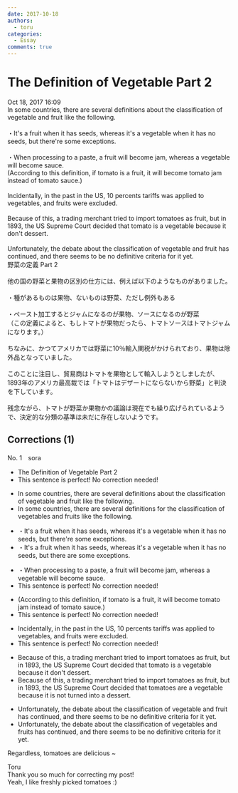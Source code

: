```yaml
---
date: 2017-10-18
authors:
  - toru
categories:
  - Essay
comments: true
---
```


# The Definition of Vegetable Part 2
<div class="date">Oct 18, 2017 16:09</div>
<div id="post"><div id="body_show_ori">
In some countries, there are several definitions about the classification of vegetable and fruit like the following.<br/><br/>・It's a fruit when it has seeds, whereas it's a vegetable when it has no seeds, but there're some exceptions. <br/><br/>・When processing to a paste, a fruit will become jam, whereas a vegetable will become sauce.<br/>(According to this definition, if tomato is a fruit, it will become tomato jam instead of tomato sauce.)<br/><br/>Incidentally, in the past in the US, 10 percents tariffs was applied to vegetables, and fruits were excluded.<br/><br/>Because of this, a trading merchant tried to import tomatoes as fruit, but in 1893, the US Supreme Court decided that tomato is a vegetable because it don't dessert.<br/><br/>Unfortunately, the debate about the classification of vegetable and fruit has continued, and there seems to be no definitive criteria for it yet.
</div></div>

<!-- more -->

<div id="post_ja"><div id="body_show_mo">
野菜の定義 Part 2<br/><br/>他の国の野菜と果物の区別の仕方には、例えば以下のようなものがありました。<br/><br/>・種があるものは果物、ないものは野菜、ただし例外もある<br/><br/>・ペースト加工するとジャムになるのが果物、ソースになるのが野菜<br/>（この定義によると、もしトマトが果物だったら、トマトソースはトマトジャムになります。）<br/><br/>ちなみに、かつてアメリカでは野菜に10％輸入関税がかけられており、果物は除外品となっていました。<br/><br/>このことに注目し、貿易商はトマトを果物として輸入しようとしましたが、1893年のアメリカ最高裁では「トマトはデザートにならないから野菜」と判決を下しています。<br/><br/>残念ながら、トマトが野菜か果物かの議論は現在でも繰り広げられているようで、決定的な分類の基準は未だに存在しないようです。
</div></div>

## Corrections (1)
<div id="block"><div class="first_name"> No. 1　<span class="just_name">sora</span></div><div id="block2">
<ul class="correction_field">
<li class="incorrect">The Definition of Vegetable Part 2</li>
<li class="corrected perfect">This sentence is perfect! No correction needed!</li>
</ul>
<ul class="correction_field">
<li class="incorrect">In some countries, there are several definitions about the classification of vegetable and fruit like the following.</li>
<li class="corrected correct">
In some countries, there are several definitions <span class="f_blue">for</span> the classification of vegetable<span class="f_blue">s</span> and fruit<span class="f_blue">s</span> like the following.
</li>
</ul>
<ul class="correction_field">
<li class="incorrect">・It's a fruit when it has seeds, whereas it's a vegetable when it has no seeds, but there're some exceptions.</li>
<li class="corrected correct">
・It's a fruit when it has seeds, whereas it's a vegetable when it has no seeds, but <span class="f_blue">there are</span> some exceptions.
</li>
</ul>
<ul class="correction_field">
<li class="incorrect">・When processing to a paste, a fruit will become jam, whereas a vegetable will become sauce.</li>
<li class="corrected perfect">This sentence is perfect! No correction needed!</li>
</ul>
<ul class="correction_field">
<li class="incorrect">(According to this definition, if tomato is a fruit, it will become tomato jam instead of tomato sauce.)</li>
<li class="corrected perfect">This sentence is perfect! No correction needed!</li>
</ul>
<ul class="correction_field">
<li class="incorrect">Incidentally, in the past in the US, 10 percents tariffs was applied to vegetables, and fruits were excluded.</li>
<li class="corrected perfect">This sentence is perfect! No correction needed!</li>
</ul>
<ul class="correction_field">
<li class="incorrect">Because of this, a trading merchant tried to import tomatoes as fruit, but in 1893, the US Supreme Court decided that tomato is a vegetable because it don't dessert.</li>
<li class="corrected correct">
Because of this, a trading merchant tried to import tomatoes as fruit, but in 1893, the US Supreme Court decided that tomato<span class="f_blue">es are</span> a vegetable because it <span class="f_blue">is not turned into a dessert.</span>
</li>
</ul>
<ul class="correction_field">
<li class="incorrect">Unfortunately, the debate about the classification of vegetable and fruit has continued, and there seems to be no definitive criteria for it yet.</li>
<li class="corrected correct">
Unfortunately, the debate about the classification of vegetable<span class="f_blue">s</span> and fruit<span class="f_blue">s</span> has continued, and there seems to be no definitive criteria for it yet.
</li>
</ul>
<p class="comment_small">
 Regardless, tomatoes are delicious ~
</p>

</div><div class="name"><span class="just_name">Toru</span><br>
Thank you so much for correcting my post!<br/>Yeah, I like freshly picked tomatoes :)
</div>
</div>
